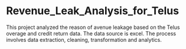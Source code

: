 # Revenue_Leak_Analysis_for_Telus
This project analyzed the reason of avenue leakage based on the Telus overage and credit return data.  The data source is excel. The process involves data extraction, cleaning, transformation and analytics.
